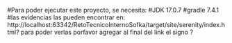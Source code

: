 #Para poder ejecutar este proyecto, se necesita:
#JDK 17.0.7
#gradle 7.4.1
#las evidencias las pueden encontrar en: http://localhost:63342/RetoTecnicoInternoSofka/target/site/serenity/index.html? para poder verlas porfavor agregar al final del link el signo ? 


